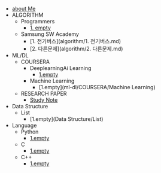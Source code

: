* [about Me](README.md)
* ALGORITHM
  * Programmers
    * [1. empty](algorithm/programmers)
  * Samsung SW Academy
    * [1. 전기버스](algorithm/1. 전기버스.md)
    * [2. 다른문제](algorithm/2. 다른문제.md)
* ML/DL
  * COURSERA
    * DeeplearningAi Learning
      * [1.empty](ml-dl/COURSERA/DeeplearningAi)
    * Machine Learning
      * [1.empty](ml-dl/COURSERA/Machine Learning)
  * RESEARCH PAPER
    * [Study Note](research-paper/study-note.md)
* Data Structure
  * List
    * [1.empty](Data Structure/List)
* Language
  * Python
    * [1.empty](Language/Python)
  * C
    * [1.empty](Language/C)
  * C++
    * [1.empty](Language/C++)
